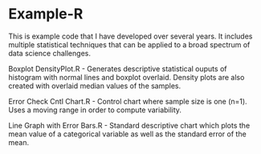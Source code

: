 # Example-R

This is example code that I have developed over several years.  It includes multiple statistical techniques that can be applied to 
a broad spectrum of data science challenges.

Boxplot DensityPlot.R - Generates descriptive statistical ouputs of histogram with normal lines and boxplot overlaid.  Density
plots are also created with overlaid median values of the samples.

Error Check Cntl Chart.R - Control chart where sample size is one (n=1).  Uses a moving range in order to compute variability.

Line Graph with Error Bars.R - Standard descriptive chart which plots the mean value of a categorical variable as well as the
standard error of the mean.
